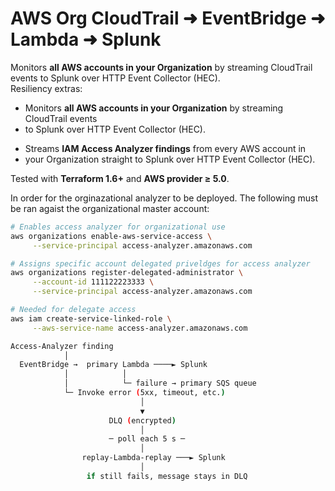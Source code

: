 # AWS Org CloudTrail ➜ EventBridge ➜ Lambda ➜ Splunk

Monitors **all AWS accounts in your Organization** by streaming CloudTrail events
to Splunk over HTTP Event Collector (HEC).  
Resiliency extras:

- Monitors **all AWS accounts in your Organization** by streaming CloudTrail events
- to Splunk over HTTP Event Collector (HEC).
+ Streams **IAM Access Analyzer findings** from every AWS account in
+ your Organization straight to Splunk over HTTP Event Collector (HEC).

Tested with **Terraform 1.6+** and **AWS provider ≥ 5.0**.

In order for the orginazational analyzer to be deployed. The following must be ran agaist the organizational master account:

```bash
# Enables access analyzer for organizational use
aws organizations enable-aws-service-access \
     --service-principal access-analyzer.amazonaws.com

# Assigns specific account delegated priveldges for access analyzer
aws organizations register-delegated-administrator \
     --account-id 111122223333 \
     --service-principal access-analyzer.amazonaws.com

# Needed for delegate access
aws iam create-service-linked-role \
     --aws-service-name access-analyzer.amazonaws.com
```

```bash
Access-Analyzer finding
            │
  EventBridge →  primary Lambda ────► Splunk
            │            │
            │            └─ failure → primary SQS queue
            └─ Invoke error (5xx, timeout, etc.)
                             │
                             ▼
                      DLQ (encrypted)
                             │
                      ─ poll each 5 s ─
                             │
                replay-Lambda-replay ───► Splunk
                             │
                 if still fails, message stays in DLQ
```

